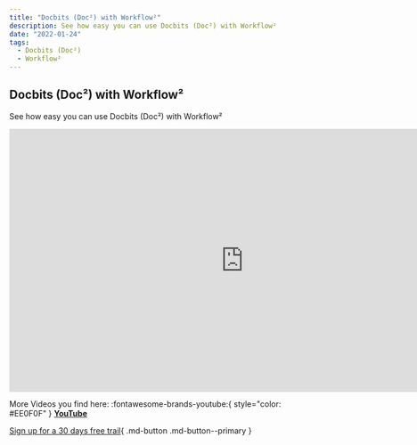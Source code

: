 ```yaml
---
title: "Docbits (Doc²) with Workflow²"
description: See how easy you can use Docbits (Doc²) with Workflow²
date: "2022-01-24"
tags:
  - Docbits (Doc²)
  - Workflow²
---
```


## Docbits (Doc²) with Workflow²

See how easy you can use Docbits (Doc²) with Workflow²

<div class="video-container">
<iframe width="840" height="472.5" src="https://www.youtube-nocookie.com/embed/Zk8_pNfXBhM" frameborder="0" allow="accelerometer; autoplay; clipboard-write; encrypted-media; gyroscope; picture-in-picture" allowfullscreen></iframe>
</div>



More Videos you find here: :fontawesome-brands-youtube:{ style="color: #EE0F0F" } [__YouTube__](https://www.youtube.com/channel/UC19DwHXz5nwU2KBdtNr734g)


[Sign up for a 30 days free trail](https://app.polydocs.io){ .md-button .md-button--primary }

